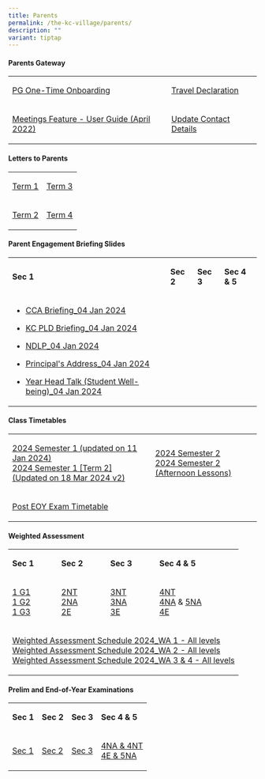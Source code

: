 ```yaml
---
title: Parents
permalink: /the-kc-village/parents/
description: ""
variant: tiptap
---
```

<h4>Parents Gateway</h4>
<table style="minWidth: 50px">
<colgroup>
<col>
<col>
</colgroup>
<tbody>
<tr>
<td rowspan="1" colspan="1">
<p><a href="/files/PG%20One-Time%20Onboarding.pdf" rel="noopener noreferrer nofollow" target="_blank">PG One-Time Onboarding</a>
</p>
</td>
<td rowspan="1" colspan="1">
<p><a href="/files/KC Village/Parents/kc_travel_declaration_website.pdf" rel="noopener noreferrer nofollow" target="_blank">Travel Declaration</a>
</p>
</td>
</tr>
<tr>
<td rowspan="1" colspan="1">
<p><a href="/files/Meetings%20Feature%20-%20User%20Guide%20April%202022.pdf" rel="noopener noreferrer nofollow" target="_blank">Meetings Feature - User Guide (April 2022)</a>
</p>
</td>
<td rowspan="1" colspan="1">
<p><a href="/files/Update%20Contact%20Details.pdf" rel="noopener noreferrer nofollow" target="_blank">Update Contact Details</a>
</p>
</td>
</tr>
</tbody>
</table>
<h4>Letters to Parents</h4>
<table style="minWidth: 50px">
<colgroup>
<col>
<col>
</colgroup>
<tbody>
<tr>
<td rowspan="1" colspan="1">
<p><a href="https://www.chijkatongconvent.moe.edu.sg/files/KC%20Village/Parents/Letters%20To%20Parents/2024_T1_Letter_to_Parents_v2.pdf" rel="noopener noreferrer nofollow" target="_blank"><u>Term 1</u></a>
</p>
</td>
<td rowspan="1" colspan="1">
<p><a href="/files/KC Village/Parents/Letters To Parents/2024_T3_Letter_to_Parents.pdf" rel="noopener noreferrer nofollow" target="_blank">Term 3</a>
</p>
</td>
</tr>
<tr>
<td rowspan="1" colspan="1">
<p><a href="/files/KC Village/Parents/Letters To Parents/2024_T2_Letter_to_Parents.pdf" rel="noopener noreferrer nofollow" target="_blank">Term 2</a>
</p>
</td>
<td rowspan="1" colspan="1">
<p><a href="/files/KC Village/Parents/Letters To Parents/2024_T4_Letter_to_Parents__9_Sep_.pdf" rel="noopener noreferrer nofollow" target="_blank">Term 4</a>
</p>
</td>
</tr>
</tbody>
</table>
<h4>Parent Engagement Briefing Slides</h4>
<table style="minWidth: 100px">
<colgroup>
<col>
<col>
<col>
<col>
</colgroup>
<tbody>
<tr>
<td rowspan="1" colspan="1">
<p><strong>Sec 1</strong>
</p>
</td>
<td rowspan="1" colspan="1">
<p><strong>Sec 2</strong>
</p>
</td>
<td rowspan="1" colspan="1">
<p><strong>Sec 3</strong>
</p>
</td>
<td rowspan="1" colspan="1">
<p><strong>Sec 4 &amp; 5</strong>
</p>
</td>
</tr>
<tr>
<td rowspan="1" colspan="1">
<ul data-tight="true" class="tight">
<li>
<p><a href="https://www.chijkatongconvent.moe.edu.sg/files/KC%20Village/Parents/CCA_BRIEFING_04_Jan_2024.pdf" rel="noopener noreferrer nofollow" target="_blank"><u>CCA Briefing_04 Jan 2024</u></a>
</p>
</li>
<li>
<p><a href="https://www.chijkatongconvent.moe.edu.sg/files/KC%20Village/Parents/KC_PLD_Briefing_04_Jan_2024.pdf" rel="noopener noreferrer nofollow" target="_blank"><u>KC PLD Briefing_04 Jan 2024</u></a>
</p>
</li>
<li>
<p><a href="https://www.chijkatongconvent.moe.edu.sg/files/KC%20Experience/NDLP/KC_PLD_Briefing_to_Parents_040124_v3_website.pdf" rel="noopener noreferrer nofollow" target="_blank"><u>NDLP_04 Jan 2024</u></a>
</p>
</li>
<li>
<p><a href="https://www.chijkatongconvent.moe.edu.sg/files/KC%20Village/Parents/Principal_s_Address_04_Jan_2024.pdf" rel="noopener noreferrer nofollow" target="_blank"><u>Principal's Address_04 Jan 2024</u></a>
</p>
</li>
<li>
<p><a href="https://www.chijkatongconvent.moe.edu.sg/files/KC%20Village/Parents/Year_Head_talk__student_wellbeing__04_Jan_2024.pdf" rel="noopener noreferrer nofollow" target="_blank"><u>Year Head Talk (Student Well-being)_04 Jan 2024</u></a>
</p>
</li>
</ul>
</td>
<td rowspan="1" colspan="1">
<p></p>
</td>
<td rowspan="1" colspan="1">
<p></p>
</td>
<td rowspan="1" colspan="1">
<p></p>
</td>
</tr>
</tbody>
</table>
<h4>Class Timetables</h4>
<table style="minWidth: 50px">
<colgroup>
<col>
<col>
</colgroup>
<tbody>
<tr>
<td rowspan="1" colspan="1">
<p><a href="/files/KC Village/Parents/TimeTables/2024_Sem_1_TT_10_Nov_2200_Class.pdf" rel="noopener noreferrer nofollow" target="_blank">2024 Semester 1 (updated on 11 Jan 2024)</a> 
<br><a href="/files/KC Village/Parents/TimeTables/2024_Sem_1_Term_2__TT_18_March_1430_Class_w_PM_Lessons.pdf" rel="noopener noreferrer nofollow" target="_blank">2024 Semester 1 [Term 2] (Updated on 18 Mar 2024 v2)</a>
</p>
</td>
<td rowspan="1" colspan="1">
<p><a href="/files/KC Village/Parents/TimeTables/2024_Sem_2_TT_20_June_2100_Class.pdf" rel="noopener noreferrer nofollow" target="_blank">2024 Semester 2</a>
<br><a href="/files/KC Village/Parents/TimeTables/2024_Semester_2_Afternoon_Lessons.pdf" rel="noopener noreferrer nofollow" target="_blank">2024 Semester 2 (Afternoon Lessons)</a>
</p>
</td>
</tr>
<tr>
<td rowspan="1" colspan="2">
<p><a href="/files/KC Village/Parents/TimeTables/2024_Post_Exam_TT_Classes.pdf" rel="noopener noreferrer nofollow" target="_blank">Post EOY Exam Timetable</a>
</p>
</td>
</tr>
</tbody>
</table>
<h4>Weighted Assessment</h4>
<table style="minWidth: 100px">
<colgroup>
<col>
<col>
<col>
<col>
</colgroup>
<tbody>
<tr>
<td rowspan="1" colspan="1">
<p><strong>Sec 1</strong>
</p>
</td>
<td rowspan="1" colspan="1">
<p><strong>Sec 2</strong>
</p>
</td>
<td rowspan="1" colspan="1">
<p><strong>Sec 3</strong>
</p>
</td>
<td rowspan="1" colspan="1">
<p><strong>Sec 4 &amp; 5</strong>
</p>
</td>
</tr>
<tr>
<td rowspan="1" colspan="1">
<p><a href="/files/KC Village/Parents/Weighted Assessment/1_G1_Assessment_Weightings___Components_2024.pdf" rel="noopener noreferrer nofollow" target="_blank">1 G1</a> 
<br><a href="/files/KC Village/Parents/Weighted Assessment/1_G2_Assessment_Weightings___Components_2024.pdf" rel="noopener noreferrer nofollow" target="_blank">1 G2</a> 
<br><a href="/files/KC Village/Parents/Weighted Assessment/1_G3_Assessment_Weightings___Components_2024.pdf" rel="noopener noreferrer nofollow" target="_blank">1 G3</a>
</p>
</td>
<td rowspan="1" colspan="1">
<p><a href="/files/KC Village/Parents/Weighted Assessment/2NT_Assessment_Weightings___Components_2024.pdf" rel="noopener noreferrer nofollow" target="_blank">2NT</a> 
<br><a href="/files/KC Village/Parents/Weighted Assessment/2NA_Assessment_Weightings___Components_2024.pdf" rel="noopener noreferrer nofollow" target="_blank">2NA</a> 
<br><a href="/files/KC Village/Parents/Weighted Assessment/2E_Assessment_Weightings___Components_2024.pdf" rel="noopener noreferrer nofollow" target="_blank">2E</a>
</p>
</td>
<td rowspan="1" colspan="1">
<p><a href="/files/KC Village/Parents/Weighted Assessment/3NT_Assessment_Weightings___Components_2024.pdf" rel="noopener noreferrer nofollow" target="_blank">3NT</a> 
<br><a href="/files/KC Village/Parents/Weighted Assessment/3NA_Assessment_Weightings___Components_2024.pdf" rel="noopener noreferrer nofollow" target="_blank">3NA</a> 
<br><a href="/files/KC Village/Parents/Weighted Assessment/3E_Assessment_Weightings___Components_2024.pdf" rel="noopener noreferrer nofollow" target="_blank">3E</a>
</p>
</td>
<td rowspan="1" colspan="1">
<p><a href="/files/KC Village/Parents/Weighted Assessment/4NT_Assessment_Weightings___Components_2024.pdf" rel="noopener noreferrer nofollow" target="_blank">4NT</a> 
<br><a href="/files/KC Village/Parents/Weighted Assessment/4NA_Assessment_Weightings___Components_2024.pdf" rel="noopener noreferrer nofollow" target="_blank">4NA</a> &amp;
<a href="/files/KC Village/Parents/Weighted Assessment/5NA_Assessment_Weightings___Components_2024_.pdf" rel="noopener noreferrer nofollow" target="_blank">5NA</a>
<br><a href="/files/KC Village/Parents/Weighted Assessment/4E_Assessment_Weightings___Components_2024.pdf" rel="noopener noreferrer nofollow" target="_blank">4E</a>
</p>
</td>
</tr>
<tr>
<td rowspan="1" colspan="4">
<p><a href="/files/KC Village/Parents/Weighted Assessment/Weighted_Assessment_Schedule_2024_WA_1_All_levels.pdf" rel="noopener noreferrer nofollow" target="_blank">Weighted Assessment Schedule 2024_WA 1 - All levels</a> 
<br><a href="/files/KC Village/Parents/Weighted Assessment/Weighted_Assessment_Schedule_2024_WA_2_All_levels__uploaded_on_website__updated_28_Feb.pdf" rel="noopener noreferrer nofollow" target="_blank">Weighted Assessment Schedule 2024_WA 2 - All levels</a>
<br><a href="/files/KC Village/Parents/Weighted Assessment/Weighted_Assessment_Schedule_2024__WA_3___WA_4_All_levels.pdf" rel="noopener noreferrer nofollow" target="_blank">Weighted Assessment Schedule 2024_WA 3 &amp; 4 - All levels</a>
</p>
</td>
</tr>
</tbody>
</table>
<h4>Prelim and End-of-Year Examinations</h4>
<table style="minWidth: 100px">
<colgroup>
<col>
<col>
<col>
<col>
</colgroup>
<tbody>
<tr>
<td rowspan="1" colspan="1">
<p><strong>Sec 1</strong>
</p>
</td>
<td rowspan="1" colspan="1">
<p><strong>Sec 2</strong>
</p>
</td>
<td rowspan="1" colspan="1">
<p><strong>Sec 3</strong>
</p>
</td>
<td rowspan="1" colspan="1">
<p><strong>Sec 4 &amp; 5</strong>
</p>
</td>
</tr>
<tr>
<td rowspan="1" colspan="1">
<p><a href="/files/KC Village/Parents/EOY Letter/2024/sec_1_eoy_exam_timetable_and_letter_to_parents_260824.pdf" rel="noopener noreferrer nofollow" target="_blank">Sec 1</a>
</p>
</td>
<td rowspan="1" colspan="1">
<p><a href="/files/KC Village/Parents/EOY Letter/2024/Sec_2_EOY_Exam_Timetable_and_Letter_to_Parents_2024.pdf" rel="noopener nofollow" target="_blank">Sec 2</a>
</p>
</td>
<td rowspan="1" colspan="1">
<p><a href="/files/KC Village/Parents/EOY Letter/2024/Sec_3_EOY_Exam_Timetable_and_Letter_to_Parents_2024.pdf" rel="noopener nofollow" target="_blank">Sec 3</a>
</p>
</td>
<td rowspan="1" colspan="1">
<p><a href="/files/KC Village/Parents/Weighted Assessment/2024_4NA___4NT_Preliminary_Examinations_Schedule.pdf" rel="noopener noreferrer nofollow" target="_blank">4NA &amp; 4NT</a>
<br><a href="/files/KC Village/Parents/TimeTables/2024_4E5N_Prelim_Exams_Schedule_24_Jul.pdf" rel="noopener noreferrer nofollow" target="_blank">4E &amp; 5NA</a>
</p>
</td>
</tr>
</tbody>
</table>
<p></p>